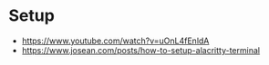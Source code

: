 # Setup

- https://www.youtube.com/watch?v=uOnL4fEnldA
- https://www.josean.com/posts/how-to-setup-alacritty-terminal
